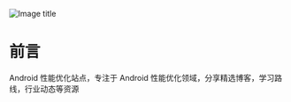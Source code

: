 ![Image title](https://raw.gitmirror.com/RicardoJiang/resource/main/2023/june/title.jpg)

# 前言
Android 性能优化站点，专注于 Android 性能优化领域，分享精选博客，学习路线，行业动态等资源

<!-- ### 关于 -->